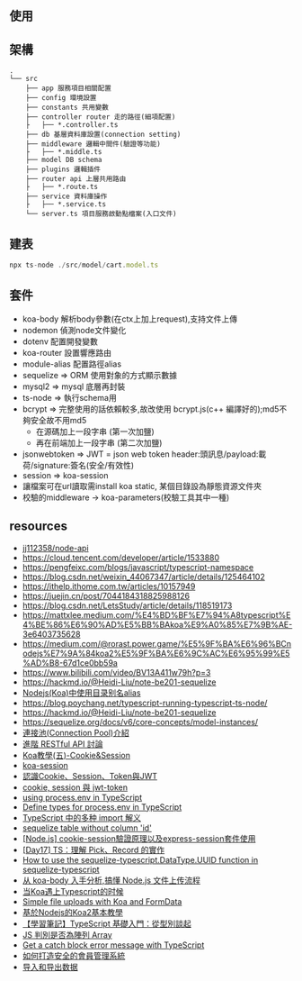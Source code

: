 
## 使用

## 架構
```text
.
└── src
    ├── app 服務項目相關配置
    ├── config 環境設置
    ├── constants 共用變數
    ├── controller router 走的路徑(細項配置)
    ├   ├── *.controller.ts
    ├── db 基層資料庫設置(connection setting)
    ├── middleware 邏輯中間件(驗證等功能)
    ├   ├── *.middle.ts
    ├── model DB schema
    ├── plugins 邏輯插件
    ├── router api 上層共用路由
    ├   ├── *.route.ts
    ├── service 資料庫操作
    ├   ├── *.service.ts
    └── server.ts 項目服務啟動點檔案(入口文件)
```

## 建表
```javascript
npx ts-node ./src/model/cart.model.ts
```

## 套件
* koa-body 解析body參數(在ctx上加上request),支持文件上傳
* nodemon 偵測node文件變化
* dotenv 配置開發變數
* koa-router 設置響應路由
* module-alias 配置路徑alias
* sequelize => ORM 使用對象的方式顯示數據
* mysql2 => mysql 底層再封裝
* ts-node => 執行schema用
* bcrypt => 完整使用的話依賴較多,故改使用 bcrypt.js(c++ 編譯好的);md5不夠安全故不用md5
    * 在源碼加上一段字串 (第一次加鹽)
    * 再在前端加上一段字串 (第二次加鹽)
* jsonwebtoken => JWT = json web token  header:頭訊息/payload:載荷/signature:簽名(安全/有效性)
* session => koa-session
* 讓檔案可在url讀取需install koa static, 某個目錄設為靜態資源文件夾
* 校驗的middleware -> koa-parameters(校驗工具其中一種)

## resources
* [jj112358/node-api](https://github.com/jj112358/node-api)
* https://cloud.tencent.com/developer/article/1533880
* https://pengfeixc.com/blogs/javascript/typescript-namespace
* https://blog.csdn.net/weixin_44067347/article/details/125464102
* https://ithelp.ithome.com.tw/articles/10157949
* https://juejin.cn/post/7044184318825988126
* https://blog.csdn.net/LetsStudy/article/details/118519173
* https://mattxlee.medium.com/%E4%BD%BF%E7%94%A8typescript%E4%BE%86%E6%90%AD%E5%BB%BAkoa%E9%A0%85%E7%9B%AE-3e6403735628
* https://medium.com/@rorast.power.game/%E5%9F%BA%E6%96%BCnodejs%E7%9A%84koa2%E5%9F%BA%E6%9C%AC%E6%95%99%E5%AD%B8-67d1ce0bb59a
* https://www.bilibili.com/video/BV13A411w79h?p=3
* https://hackmd.io/@Heidi-Liu/note-be201-sequelize
* [Nodejs(Koa)中使用目录别名alias](https://github.com/puxiao/notes/blob/master/Nodejs(Koa)%E4%B8%AD%E4%BD%BF%E7%94%A8%E7%9B%AE%E5%BD%95%E5%88%AB%E5%90%8Dalias.md)
* https://blog.poychang.net/typescript-running-typescript-ts-node/
* https://hackmd.io/@Heidi-Liu/note-be201-sequelize
* https://sequelize.org/docs/v6/core-concepts/model-instances/
* [連接池(Connection Pool)介紹](http://peggg327.blogspot.com/2014/11/connection-pool.html)
* [進階 RESTful API 討論](https://ithelp.ithome.com.tw/articles/10224134)
* [Koa教學(五)-Cookie&Session](https://kerol2r20.github.io/post/2017-11-07-koa-cookie--session/)
* [koa-session](https://www.npmjs.com/package/koa-session)
* [認識Cookie、Session、Token與JWT](https://blog.yyisyou.tw/5d272c64/)
* [cookie, session 與 jwt-token](https://medium.com/@paulyang1234/cookie-session-%E8%88%87-jwt-token-%E5%AE%89%E5%85%A8%E6%80%A7%E5%95%8F%E9%A1%8C-8945a8a579ac)
* [using process.env in TypeScript](https://stackoverflow.com/questions/45194598/using-process-env-in-typescript)
* [Define types for process.env in TypeScript](https://bobbyhadz.com/blog/typescript-process-env-type)
* [TypeScript 中的多种 import 解义](https://juejin.cn/post/6844903781314854926)
* [sequelize table without column 'id'](https://stackoverflow.com/questions/29233896/sequelize-table-without-column-id)
* [[Node.js] cookie-session驗證原理以及express-session套件使用](https://medium.com/johnny%E7%9A%84%E8%BD%89%E8%81%B7%E5%B7%A5%E7%A8%8B%E5%B8%AB%E7%AD%86%E8%A8%98/node-js-cookie-session%E9%A9%97%E8%AD%89%E5%8E%9F%E7%90%86%E4%BB%A5%E5%8F%8Aexpress-session%E5%A5%97%E4%BB%B6%E4%BD%BF%E7%94%A8-aeafa386837e)
* [[Day17] TS：理解 Pick、Record 的實作](https://pjchender.dev/ironman-2021/ironman-2021-day17/)
* [How to use the sequelize-typescript.DataType.UUID function in sequelize-typescript](https://snyk.io/advisor/npm-package/sequelize-typescript/functions/sequelize-typescript.DataType.UUID)
* [从 koa-body 入手分析,搞懂 Node.js 文件上传流程](https://juejin.cn/post/6997060777462988837)
* [当Koa遇上Typescript的时候](https://webcache.googleusercontent.com/search?q=cache:GgBbCSVOUDwJ:https://zhuanlan.zhihu.com/p/80357726&cd=8&hl=zh-TW&ct=clnk&gl=tw)
* [Simple file uploads with Koa and FormData](https://medium.com/@stephenjwatkins/from-the-browser-to-s3-1798c13d1ee3)
* [基於Nodejs的Koa2基本教學](https://medium.com/@rorast.power.game/%E5%9F%BA%E6%96%BCnodejs%E7%9A%84koa2%E5%9F%BA%E6%9C%AC%E6%95%99%E5%AD%B8-67d1ce0bb59a)
* [【學習筆記】TypeScript 基礎入門：從型別談起](https://hackmd.io/@Heidi-Liu/typescript#%E5%9E%8B%E5%88%A5%E8%A8%BB%E8%A7%A3-Type-annotation)
* [JS 判別是否為陣列 Array](https://ithelp.ithome.com.tw/articles/10219475)
* [Get a catch block error message with TypeScript](https://kentcdodds.com/blog/get-a-catch-block-error-message-with-typescript)
* [如何打造安全的會員管理系統](https://medium.com/@xyz030206/%E5%A6%82%E4%BD%95%E7%B0%A1%E5%96%AE%E5%9C%B0%E6%89%93%E9%80%A0%E5%AE%89%E5%85%A8%E7%9A%84%E6%9C%83%E5%93%A1%E7%AE%A1%E7%90%86%E7%B3%BB%E7%B5%B1-97c92c74cb0b)
* [导入和导出数据](https://postman.org.cn/getting-started/importing-and-exporting-data/)
